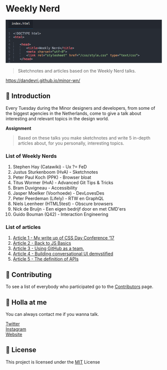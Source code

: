 # Weekly Nerd


![Github_Banner](media/GitHub_Banner.png)
> Sketchnotes and articles based on the Weekly Nerd talks.

https://dandevri.github.io/minor-wn/

## :book: Introduction
Every Tuesday during the Minor designers and developers, from some of the biggest agencies in the Netherlands, come to give a talk about interesting and relevant topics in the design world.

**Assignment**
> Based on these talks you make sketchnotes and write 5 in-depth articles about, for you personally, interesting topics.

### List of Weekly Nerds
1. Stephen Hay (Catawiki) - Ux ?= FeD
1. Justus Sturkenboom (HvA) - Sketchnotes
1. Peter Paul Koch (PPK) - Browser bloat
1. Titus Wormer (HvA) - Advanced Git Tips & Tricks
1. Bram Duvigneau - Accessibility
1. Jasper Moelker (Voorhoede) - DevLovesDes
1. Peter Peerdeman (Lifely) - RTW en GraphQL
1. Niels Leenheer (HTML5test) - Obscure browsers
1. Nick de Bruijn - Een eigen bedrijf door en met CMD'ers
1. Guido Bouman (Q42) - Interaction Engineering

### List of articles
1. [Article 1 -  My write up of CSS Day Conference ‘17 ](https://medium.com/@dandevri/my-write-up-of-css-day-conference-17-eb6db74b5268)
1. [Article 2 - Back to JS Basics](https://codeburst.io/back-to-js-basics-22746226cbec)
1. [Article 3 - Using GitHub as a team.](https://medium.com/@dandevri/using-github-as-a-team-61f189eaa8ff)
1. [Article 4 - Building conversational UI demystified](https://medium.com/@dandevri/building-conversational-ui-with-wit-ai-demystified-77edfe749ca2)
1. [Article 5 - The definition of APIs](https://medium.com/@dandevri/the-definition-of-apis-bd96f3395b48)

## :page_facing_up: Contributing
To see a list of everybody who participated go to the [Contributors](https://github.com/dandevri/minor-wn/graphs/contributors) page.

## 👋 Holla at me
You can always contact me if you wanna talk.

[Twitter](https://twitter.com/dandevri)  
[Instagram](https://instagram.com/dandevri)  
[Website](www.dandevri.es)

## 📃 License
This project is licensed under the [MIT](LICENSE.MD) License
